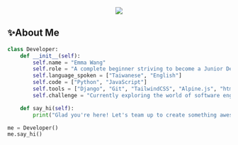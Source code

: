 <p align="center">
  <img src="https://visitor-badge.laobi.icu/badge?page_id=.">
</p>

<h2></h2>


## ✨About Me



```python
class Developer:
    def __init__(self):
        self.name = "Emma Wang"
        self.role = "A complete beginner striving to become a Junior Developer."
        self.language_spoken = ["Taiwanese", "English"]
        self.code = ["Python", "JavaScript"]
        self.tools = ["Django", "Git", "TailwindCSS", "Alpine.js", "htmx", "SQLite/PostgreSQL", "AWS"]
        self.challenge = "Currently exploring the world of software engineering and learning new things everyday."

    def say_hi(self):
        print("Glad you're here! Let's team up to create something awesome!")

me = Developer()
me.say_hi()
